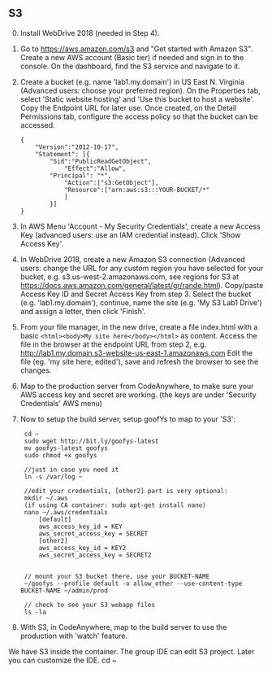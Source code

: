 
## S3

0. Install WebDrive 2018 (needed in Step 4).

1. Go to https://aws.amazon.com/s3 and "Get started with Amazon S3". Create a new AWS account (Basic tier) if needed and sign in to the console. On the dashboard, find the S3 service and navigate to it.

2. Create a bucket (e.g. name 'lab1.my.domain') in US East N. Virginia (Advanced users: choose your preferred region). On the Properties tab, select 'Static website hosting' and 'Use this bucket to host a website'. Copy the Endpoint URL for later use. Once created, on the Detail Permissions tab, configure the access policy so that the bucket can be accessed.
	```
	{
		"Version":"2012-10-17",
		"Statement": [{
			"Sid":"PublicReadGetObject",
				"Effect":"Allow",
			"Principal": "*",
				"Action":["s3:GetObject"],
				"Resource":["arn:aws:s3:::YOUR-BUCKET/*"
				]
			}]
	}
	```

3. In AWS Menu 'Account - My Security Credentials', create a new Access Key (advanced users: use an IAM credential instead). Click 'Show Access Key'.

4. In WebDrive 2018, create a new Amazon S3 connection (Advanced users: change the URL for any custom region you have selected for your bucket, e.g. s3.us-west-2.amazonaws.com, see regions for S3 at https://docs.aws.amazon.com/general/latest/gr/rande.html). Copy/paste Access Key ID and Secret Access Key from step 3. Select the bucket (e.g. 'lab1.my.domain'), continue, name the site (e.g. 'My S3 Lab1 Drive') and assign a letter, then click 'Finish'.

5. From your file manager, in the new drive, create a file index.html with a basic `<html><body>My site here</body></html>` as content.
Access the file in the browser at the endpoint URL from step 2, e.g.  http://lab1.my.domain.s3-website-us-east-1.amazonaws.com
Edit the file (eg. 'my site here, edited'), save and refresh the browser to see the changes.

6. Map to the production server from CodeAnywhere, to make sure your AWS access key and secret are working. (the keys are under 'Security Credentials' AWS menu)

7. Now to setup the build server, setup goofYs to map to your 'S3':

		cd ~
		sudo wget http://bit.ly/goofys-latest
		mv goofys-latest goofys
		sudo chmod +x goofys

		//just in case you need it
		ln -s /var/log ~

		//edit your credentials, [other2] part is very optional:
		mkdir ~/.aws
		(if using CA container: sudo apt-get install nano)
		nano ~/.aws/credentials
			[default]
			aws_access_key_id = KEY
			aws_secret_access_key = SECRET
			[other2]
			aws_access_key_id = KEY2
			aws_secret_access_key = SECRET2


		// mount your S3 bucket there, use your BUCKET-NAME
		~/goofys --profile default -o allow_other --use-content-type BUCKET-NAME ~/admin/prod

		// check to see your S3 webapp files
		ls -la

8. With S3, in CodeAnywhere, map to the build server to use the production with 'watch' feature.

 We have S3 inside the container. The group IDE can edit S3 project. Later you can customize the IDE.
cd ~

